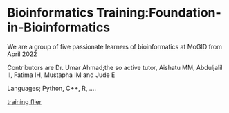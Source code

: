 # Bioinformatics Training:Foundation-in-Bioinformatics
We are a group of five passionate learners of bioinformatics at MoGID from April 2022

Contributors are Dr. Umar Ahmad;the so active tutor, Aishatu MM, Abduljalil II, Fatima IH, Mustapha IM and Jude E

Languages; Python, C++, R, ....

[training flier](https://user-images.githubusercontent.com/88286248/166825328-b3dd7743-ac63-41c2-9f70-bfe9df1d2616.png)


